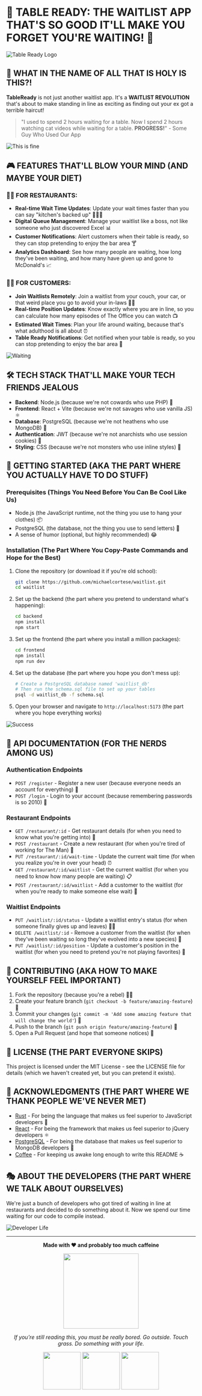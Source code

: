 # 🦕 TABLE READY: THE WAITLIST APP THAT'S SO GOOD IT'LL MAKE YOU FORGET YOU'RE WAITING! 🍕

![Table Ready Logo](https://media.giphy.com/media/3o7TKS8Dk5p0EwR5n2/giphy.gif)

## 🦖 WHAT IN THE NAME OF ALL THAT IS HOLY IS THIS?! 

**TableReady** is not just another waitlist app. It's a **WAITLIST REVOLUTION** that's about to make standing in line as exciting as finding out your ex got a terrible haircut! 

> "I used to spend 2 hours waiting for a table. Now I spend 2 hours watching cat videos while waiting for a table. **PROGRESS!**" - Some Guy Who Used Our App

![This is fine](https://media.giphy.com/media/3o7TKS8Dk5p0EwR5n2/giphy.gif)

## 🎮 FEATURES THAT'LL BLOW YOUR MIND (AND MAYBE YOUR DIET)

### 🧑‍🍳 FOR RESTAURANTS:
- **Real-time Wait Time Updates**: Update your wait times faster than you can say "kitchen's backed up" 🏃‍♂️💨
- **Digital Queue Management**: Manage your waitlist like a boss, not like someone who just discovered Excel 📊
- **Customer Notifications**: Alert customers when their table is ready, so they can stop pretending to enjoy the bar area 🍸
- **Analytics Dashboard**: See how many people are waiting, how long they've been waiting, and how many have given up and gone to McDonald's 📈

### 🧑‍🍽️ FOR CUSTOMERS:
- **Join Waitlists Remotely**: Join a waitlist from your couch, your car, or that weird place you go to avoid your in-laws 🏃‍♂️
- **Real-time Position Updates**: Know exactly where you are in line, so you can calculate how many episodes of The Office you can watch 📺
- **Estimated Wait Times**: Plan your life around waiting, because that's what adulthood is all about ⏰
- **Table Ready Notifications**: Get notified when your table is ready, so you can stop pretending to enjoy the bar area 🎉

![Waiting](https://media.giphy.com/media/3o7TKS8Dk5p0EwR5n2/giphy.gif)

## 🛠️ TECH STACK THAT'LL MAKE YOUR TECH FRIENDS JEALOUS

- **Backend**: Node.js (because we're not cowards who use PHP) 🚀
- **Frontend**: React + Vite (because we're not savages who use vanilla JS) ⚛️
- **Database**: PostgreSQL (because we're not heathens who use MongoDB) 🐘
- **Authentication**: JWT (because we're not anarchists who use session cookies) 🔐
- **Styling**: CSS (because we're not monsters who use inline styles) 🎨

## 🚀 GETTING STARTED (AKA THE PART WHERE YOU ACTUALLY HAVE TO DO STUFF)

### Prerequisites (Things You Need Before You Can Be Cool Like Us)

- Node.js (the JavaScript runtime, not the thing you use to hang your clothes) 📦
- PostgreSQL (the database, not the thing you use to send letters) 🐘
- A sense of humor (optional, but highly recommended) 😂

### Installation (The Part Where You Copy-Paste Commands and Hope for the Best)

1. Clone the repository (or download it if you're old school):
   ```bash
   git clone https://github.com/michaelcortese/waitlist.git
   cd waitlist
   ```

2. Set up the backend (the part where you pretend to understand what's happening):
   ```bash
   cd backend
   npm install
   npm start
   ```

3. Set up the frontend (the part where you install a million packages):
   ```bash
   cd frontend
   npm install
   npm run dev
   ```

4. Set up the database (the part where you hope you don't mess up):
   ```bash
   # Create a PostgreSQL database named 'waitlist_db'
   # Then run the schema.sql file to set up your tables
   psql -d waitlist_db -f schema.sql
   ```

5. Open your browser and navigate to `http://localhost:5173` (the part where you hope everything works)

![Success](https://media.giphy.com/media/3o7TKS8Dk5p0EwR5n2/giphy.gif)

## 🧪 API DOCUMENTATION (FOR THE NERDS AMONG US)

### Authentication Endpoints

- `POST /register` - Register a new user (because everyone needs an account for everything) 📝
- `POST /login` - Login to your account (because remembering passwords is so 2010) 🔑

### Restaurant Endpoints

- `GET /restaurant/:id` - Get restaurant details (for when you need to know what you're getting into) 🏪
- `POST /restaurant` - Create a new restaurant (for when you're tired of working for The Man) 🏪
- `PUT /restaurant/:id/wait-time` - Update the current wait time (for when you realize you're in over your head) ⏰
- `GET /restaurant/:id/waitlist` - Get the current waitlist (for when you need to know how many people are waiting) 📋
- `POST /restaurant/:id/waitlist` - Add a customer to the waitlist (for when you're ready to make someone else wait) 👥

### Waitlist Endpoints

- `PUT /waitlist/:id/status` - Update a waitlist entry's status (for when someone finally gives up and leaves) 🏃‍♂️
- `DELETE /waitlist/:id` - Remove a customer from the waitlist (for when they've been waiting so long they've evolved into a new species) 🦕
- `PUT /waitlist/:id/position` - Update a customer's position in the waitlist (for when you need to pretend you're not playing favorites) 🔄

## 🤝 CONTRIBUTING (AKA HOW TO MAKE YOURSELF FEEL IMPORTANT)

1. Fork the repository (because you're a rebel) 🏴‍☠️
2. Create your feature branch (`git checkout -b feature/amazing-feature`) 🌿
3. Commit your changes (`git commit -m 'Add some amazing feature that will change the world'`) 💾
4. Push to the branch (`git push origin feature/amazing-feature`) 🚀
5. Open a Pull Request (and hope that someone notices) 🙏

## 📜 LICENSE (THE PART EVERYONE SKIPS)

This project is licensed under the MIT License - see the LICENSE file for details (which we haven't created yet, but you can pretend it exists).

## 🙏 ACKNOWLEDGMENTS (THE PART WHERE WE THANK PEOPLE WE'VE NEVER MET)

- [Rust](https://www.rust-lang.org/) - For being the language that makes us feel superior to JavaScript developers 🦀
- [React](https://reactjs.org/) - For being the framework that makes us feel superior to jQuery developers ⚛️
- [PostgreSQL](https://www.postgresql.org/) - For being the database that makes us feel superior to MongoDB developers 🐘
- [Coffee](https://en.wikipedia.org/wiki/Coffee) - For keeping us awake long enough to write this README ☕

## 🎭 ABOUT THE DEVELOPERS (THE PART WHERE WE TALK ABOUT OURSELVES)

We're just a bunch of developers who got tired of waiting in line at restaurants and decided to do something about it. Now we spend our time waiting for our code to compile instead.

![Developer Life](https://media.giphy.com/media/3o7TKS8Dk5p0EwR5n2/giphy.gif)

---

<p align="center">
  <b>Made with ❤️ and probably too much caffeine</b>
</p>

<p align="center">
  <img src="https://media.giphy.com/media/3o7TKS8Dk5p0EwR5n2/giphy.gif" width="200">
</p>

<p align="center">
  <i>If you're still reading this, you must be really bored. Go outside. Touch grass. Do something with your life.</i>
</p>

<p align="center">
  <img src="https://media.giphy.com/media/3o7TKS8Dk5p0EwR5n2/giphy.gif" width="100">
  <img src="https://media.giphy.com/media/3o7TKS8Dk5p0EwR5n2/giphy.gif" width="100">
  <img src="https://media.giphy.com/media/3o7TKS8Dk5p0EwR5n2/giphy.gif" width="100">
</p>